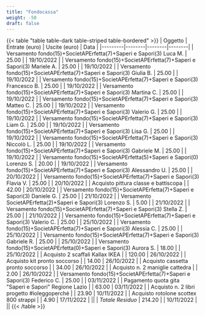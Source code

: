 ```yaml
---
title: "Fondocassa"
weight: -50
draft: false
---
```


{{< table "table table-dark table-striped table-bordered" >}}
| Oggetto | Entrate (euro) | Uscite (euro) | Data |
|---------|--------|--------|--------|
| Versamento fondo(15)+SocietAPErfetta(7)+Saperi e Sapori(3)  Luca M. | 25.00 | | 19/10/2022 | 
| Versamento fondo(15)+SocietAPErfetta(7)+Saperi e Sapori(3)  Mariele A. | 25.00 | | 19/10/2022 | 
| Versamento fondo(15)+SocietAPErfetta(7)+Saperi e Sapori(3)  Giulia B. | 25.00 | | 19/10/2022 | 
| Versamento fondo(15)+SocietAPErfetta(7)+Saperi e Sapori(3)  Francesco B. | 25.00 | | 19/10/2022 | 
| Versamento fondo(15)+SocietAPErfetta(7)+Saperi e Sapori(3)  Martina C. | 25.00 | | 19/10/2022 | 
| Versamento fondo(15)+SocietAPErfetta(7)+Saperi e Sapori(3)  Matteo C. | 25.00 | | 19/10/2022 | 
| Versamento fondo(15)+SocietAPErfetta(7)+Saperi e Sapori(3)  Valerio G. | 25.00 | | 19/10/2022 | 
| Versamento fondo(15)+SocietAPErfetta(7)+Saperi e Sapori(3)  Liam G. | 25.00 | | 19/10/2022 | 
| Versamento fondo(15)+SocietAPErfetta(7)+Saperi e Sapori(3)  Lisa G. | 25.00 | | 19/10/2022 | 
| Versamento fondo(15)+SocietAPErfetta(7)+Saperi e Sapori(3)  Niccolò L. | 25.00 | | 19/10/2022 | 
| Versamento fondo(15)+SocietAPErfetta(7)+Saperi e Sapori(3)  Gabriele M. | 25.00 | | 19/10/2022 | 
| Versamento fondo(15)+SocietAPErfetta(5)+Saperi e Sapori(0)  Lorenzo S. | 20.00 | | 19/10/2022 | 
| Versamento fondo(15)+SocietAPErfetta(7)+Saperi e Sapori(3)  Alessandro U. | 25.00 | | 20/10/2022 | 
| Versamento fondo(15)+SocietAPErfetta(7)+Saperi e Sapori(3)  Flavia V. | 25.00 | | 20/10/2022 | 
| Acquisto pittura classe e battiscopa |  | 42.00 | 20/10/2022 |
| Versamento fondo(15)+SocietAPErfetta(7)+Saperi e Sapori(3)  Daniele G. | 25.00 | | 21/10/2022 | 
| Versamento SocietAPErfetta(2)+Saperi e Sapori(3)  Lorenzo S. | 5.00 | | 21/10/2022 | 
| Versamento fondo(15)+SocietAPErfetta(7)+Saperi e Sapori(3)  Stella Z. | 25.00 | | 21/10/2022 | 
| Versamento fondo(15)+SocietAPErfetta(7)+Saperi e Sapori(3)  Valerio C. | 25.00 | | 25/10/2022 | 
| Versamento fondo(15)+SocietAPErfetta(7)+Saperi e Sapori(3)  Alessia C. | 25.00 | | 25/10/2022 | 
| Versamento fondo(15)+SocietAPErfetta(7)+Saperi e Sapori(3)  Gabriele R. | 25.00 | | 25/10/2022 | 
| Versamento fondo(15)+SocietAPErfetta(0)+Saperi e Sapori(3)  Aurora S. | 18.00 | | 25/10/2022 | 
| Acquisto 2 scaffali Kallax IKEA |  | 120.00 | 26/10/2022 |
| Acquisto kit pronto soccorso |  | 14.00 | 26/10/2022 |
| Acquisto cassetta pronto soccorso |  | 34.00 | 26/10/2022 |
| Acquisto n. 2 maniglie cattedra |  | 2.00 | 26/10/2022 |
| Versamento fondo(15)+SocietAPErfetta(7)+Saperi e Sapori(3)  Federico C. | 25.00 | | 03/11/2022 | 
| Pagamento quota gita "Saperi e Sapori" Regione Lazio |  | 63.00 | 03/11/2022 |
| Acquisto n. 2 libri progetto #ioleggoperché |  | 23.90 | 10/11/2022 |
| Acquisto rotolone scottex 800 strappi |  | 4.90 | 17/11/2022 |
||
| *Totale Residuo* | 214.20 | | 10/11/2022 |
||
{{< /table >}}

